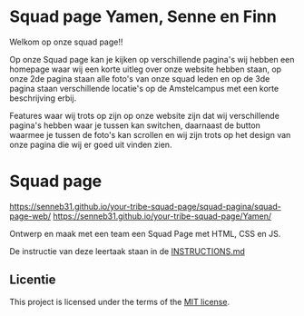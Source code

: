 # Squad page Yamen, Senne en Finn
Welkom op onze squad page!!

Op onze Squad page kan je kijken op verschillende pagina's wij hebben een homepage waar wij een korte uitleg over onze website hebben staan, op onze 2de pagina staan alle foto's van onze squad leden en op de 3de pagina staan verschillende locatie's op de Amstelcampus met een korte beschrijving erbij.

Features waar wij trots op zijn op onze website zijn dat wij verschillende pagina's hebben waar je tussen kan switchen, daarnaast de button waarmee je tussen de foto's kan scrollen en wij zijn trots op het design van onze pagina die wij er goed uit vinden zien.
# Squad page
https://senneb31.github.io/your-tribe-squad-page/squad-pagina/squad-page-web/
https://senneb31.github.io/your-tribe-squad-page/Yamen/

Ontwerp en maak met een team een Squad Page met HTML, CSS en JS.

De instructie van deze leertaak staan in de [INSTRUCTIONS.md](https://github.com/fdnd-task/your-tribe-squad-page/blob/main/docs/INSTRUCTIONS.md)

## Licentie

This project is licensed under the terms of the [MIT license](./LICENSE).
